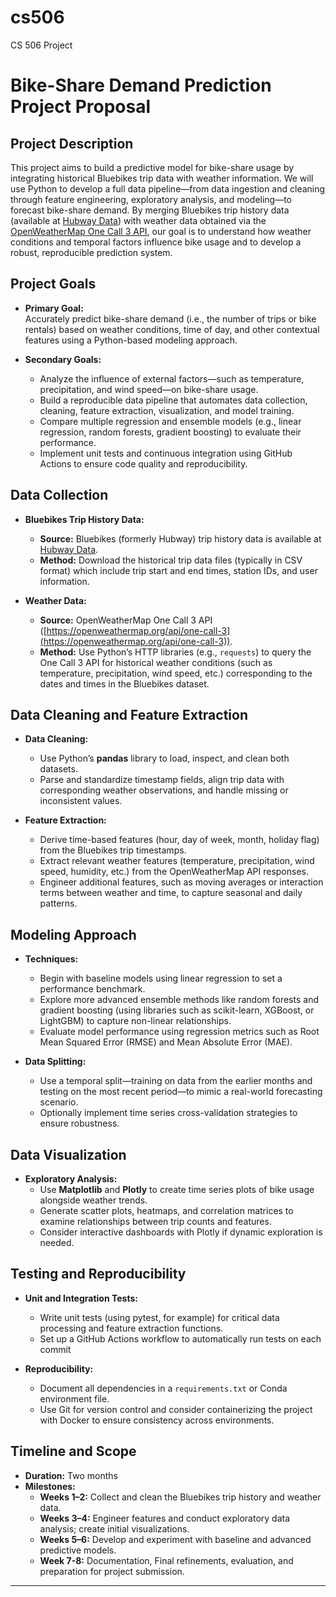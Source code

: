 # cs506
CS 506 Project

# Bike-Share Demand Prediction Project Proposal

## Project Description

This project aims to build a predictive model for bike-share usage by integrating historical Bluebikes trip data with weather information. We will use Python to develop a full data pipeline—from data ingestion and cleaning through feature engineering, exploratory analysis, and modeling—to forecast bike-share demand. By merging Bluebikes trip history data (available at [Hubway Data](https://s3.amazonaws.com/hubway-data/index.html)) with weather data obtained via the [OpenWeatherMap One Call 3 API](https://openweathermap.org/api/one-call-3), our goal is to understand how weather conditions and temporal factors influence bike usage and to develop a robust, reproducible prediction system.

## Project Goals

- **Primary Goal:**  
  Accurately predict bike-share demand (i.e., the number of trips or bike rentals) based on weather conditions, time of day, and other contextual features using a Python-based modeling approach.

- **Secondary Goals:**  
  - Analyze the influence of external factors—such as temperature, precipitation, and wind speed—on bike-share usage.
  - Build a reproducible data pipeline that automates data collection, cleaning, feature extraction, visualization, and model training.
  - Compare multiple regression and ensemble models (e.g., linear regression, random forests, gradient boosting) to evaluate their performance.
  - Implement unit tests and continuous integration using GitHub Actions to ensure code quality and reproducibility.

## Data Collection

- **Bluebikes Trip History Data:**  
  - **Source:** Bluebikes (formerly Hubway) trip history data is available at [Hubway Data](https://s3.amazonaws.com/hubway-data/index.html).  
  - **Method:** Download the historical trip data files (typically in CSV format) which include trip start and end times, station IDs, and user information.

- **Weather Data:**  
  - **Source:** OpenWeatherMap One Call 3 API ([https://openweathermap.org/api/one-call-3](https://openweathermap.org/api/one-call-3)).  
  - **Method:** Use Python’s HTTP libraries (e.g., `requests`) to query the One Call 3 API for historical weather conditions (such as temperature, precipitation, wind speed, etc.) corresponding to the dates and times in the Bluebikes dataset.

## Data Cleaning and Feature Extraction

- **Data Cleaning:**  
  - Use Python’s **pandas** library to load, inspect, and clean both datasets.  
  - Parse and standardize timestamp fields, align trip data with corresponding weather observations, and handle missing or inconsistent values.

- **Feature Extraction:**  
  - Derive time-based features (hour, day of week, month, holiday flag) from the Bluebikes trip timestamps.  
  - Extract relevant weather features (temperature, precipitation, wind speed, humidity, etc.) from the OpenWeatherMap API responses.  
  - Engineer additional features, such as moving averages or interaction terms between weather and time, to capture seasonal and daily patterns.

## Modeling Approach

- **Techniques:**  
  - Begin with baseline models using linear regression to set a performance benchmark.
  - Explore more advanced ensemble methods like random forests and gradient boosting (using libraries such as scikit-learn, XGBoost, or LightGBM) to capture non-linear relationships.
  - Evaluate model performance using regression metrics such as Root Mean Squared Error (RMSE) and Mean Absolute Error (MAE).

- **Data Splitting:**  
  - Use a temporal split—training on data from the earlier months and testing on the most recent period—to mimic a real-world forecasting scenario.
  - Optionally implement time series cross-validation strategies to ensure robustness.

## Data Visualization

- **Exploratory Analysis:**  
  - Use **Matplotlib** and **Plotly** to create time series plots of bike usage alongside weather trends.
  - Generate scatter plots, heatmaps, and correlation matrices to examine relationships between trip counts and features.
  - Consider interactive dashboards with Plotly if dynamic exploration is needed.

## Testing and Reproducibility

- **Unit and Integration Tests:**  
  - Write unit tests (using pytest, for example) for critical data processing and feature extraction functions.
  - Set up a GitHub Actions workflow to automatically run tests on each commit

- **Reproducibility:**  
  - Document all dependencies in a `requirements.txt` or Conda environment file.
  - Use Git for version control and consider containerizing the project with Docker to ensure consistency across environments.

## Timeline and Scope

- **Duration:** Two months  
- **Milestones:**  
  - **Weeks 1–2:** Collect and clean the Bluebikes trip history and weather data.  
  - **Weeks 3–4:** Engineer features and conduct exploratory data analysis; create initial visualizations.  
  - **Weeks 5–6:** Develop and experiment with baseline and advanced predictive models.  
  - **Week 7-8:** Documentation, Final refinements, evaluation, and preparation for project submission.

---
